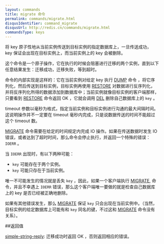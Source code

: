 ```yaml
---
layout: commands
title: migrate 命令
permalink: commands/migrate.html
disqusIdentifier: command_migrate
disqusUrl: http://redis.cn/commands/migrate.html
commandsType: keys
---
```


将 key 原子性地从当前实例传送到目标实例的指定数据库上，一旦传送成功， key 保证会出现在目标实例上，而当前实例上的 key 会被删除。

这个命令是一个原子操作，它在执行的时候会阻塞进行迁移的两个实例，直到以下任意结果发生：迁移成功，迁移失败，等到超时。

命令的内部实现是这样的：它在当前实例对给定 key 执行 [DUMP](/commands/dump.html) 命令 ，将它序列化，然后传送到目标实例，目标实例再使用 [RESTORE](/commands/restore.html) 对数据进行反序列化，并将反序列化所得的数据添加到数据库中；当前实例就像目标实例的客户端那样，只要看到 [RESTORE](/commands/restore.html) 命令返回 OK ，它就会调用 [DEL](/commands/del.html) 删除自己数据库上的 `key` 。

timeout 参数以毫秒为格式，指定当前实例和目标实例进行沟通的最大间隔时间。这说明操作并不一定要在 timeout 毫秒内完成，只是说数据传送的时间不能超过这个 timeout 数。

[MIGRATE](/commands/migrate.html) 命令需要在给定的时间规定内完成 IO 操作。如果在传送数据时发生 IO 错误，或者达到了超时时间，那么命令会停止执行，并返回一个特殊的错误： `IOERR` 。

当 `IOERR` 出现时，有以下两种可能：

- `key` 可能存在于两个实例。
- `key` 可能只存在于当前实例。

唯一不可能发生的情况就是丢失 `key` ，因此，如果一个客户端执行 [MIGRATE](/commands/migrate.html), 命令，并且不幸遇上 `IOERR` 错误，那么这个客户端唯一要做的就是检查自己数据库上的 key 是否已经被正确地删除。

如果有其他错误发生，那么 [MIGRATE](/commands/migrate.html) 保证 `key` 只会出现在当前实例中。（当然，目标实例的给定数据库上可能有和 `key` 同名的键，不过这和 [MIGRATE](/commands/migrate.html) 命令没有关系）。

##返回值

[simple-string-reply](/topics/protocol.html#simple-string-reply): 迁移成功时返回 OK ，否则返回相应的错误。

